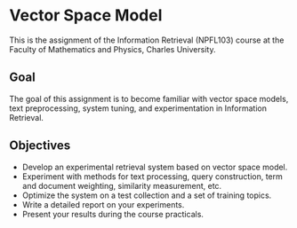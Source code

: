# Vector Space Model
This is the assignment of the Information Retrieval (NPFL103) course at
the Faculty of Mathematics and Physics, Charles University.

## Goal
The goal of this assignment is to become familiar with vector space models, text
preprocessing, system tuning, and experimentation in Information Retrieval.

## Objectives
* Develop an experimental retrieval system based on vector space model.
* Experiment with methods for text processing, query construction, term
    and document weighting, similarity measurement, etc.
* Optimize the system on a test collection and a set of training topics.
* Write a detailed report on your experiments.
* Present your results during the course practicals.

